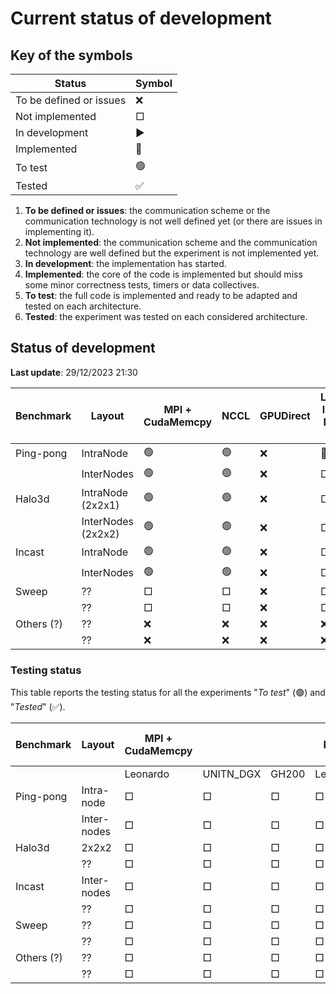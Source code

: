 # Current status of development

## Key of the symbols

| Status                       | Symbol  |
|------------------------------|---------|
| To be defined or issues      | ❌      |
| Not implemented              | □       |
| In development               | ▶       |
| Implemented                  | 🔵      |
| To test                      | 🟢      |
| Tested                       | ✅      |

1. **To be defined or issues**: the communication scheme or the communication technology is not well defined yet (or there are issues in implementing it).
2. **Not implemented**: the communication scheme and the communication technology are well defined but the experiment is not implemented yet.
3. **In development**: the implementation has started.
4. **Implemented**: the core of the code is implemented but should miss some minor correctness tests, timers or data collectives.
5. **To test**: the full code is implemented and ready to be adapted and tested on each architecture.
6. **Tested**: the experiment was tested on each considered architecture.

## Status of development
**Last update**: 29/12/2023 21:30

| Benchmark   | Layout              | MPI + CudaMemcpy | NCCL            | GPUDirect       | Low-level NV-link |
|-------------|---------------------|------------------|-----------------|-----------------|-------------------|
| Ping-pong   | IntraNode           | 🟢               | 🟢               | ❌              | 🔵                |
|             | InterNodes          | 🟢               | 🟢               | ❌              | □                 |
| Halo3d      | IntraNode  (2x2x1)  | 🟢               | 🟢               | ❌              | □                 |
|             | InterNodes (2x2x2)  | 🟢               | 🟢               | ❌              | □                 |
| Incast      | IntraNode           | 🟢               | 🟢               | ❌              | □                 |
|             | InterNodes          | 🟢               | 🟢               | ❌              | □                 |
| Sweep       | ??                  | □                | □               | ❌              | □                 |
|             | ??                  | □                | □               | ❌              | □                 |
| Others (?)  | ??                  | ❌               | ❌               | ❌              | ❌                |
|             | ??                  | ❌               | ❌               | ❌              | ❌                |

### Testing status

This table reports the testing status for all the experiments "*To test*" (🟢) and "*Tested*" (✅).

| Benchmark   | Layout       | MPI + CudaMemcpy |  |  | NCCL |  |  | GPUDirect |  |  | Low-level NV-link |  |  |
|-------------|--------------|----------|-----------|-------|----------|-----------|-------|-----------|----------|-------|----------|-----------|-------|
|             |              | Leonardo | UNITN_DGX | GH200 | Leonardo | UNITN_DGX | GH200 | Leonardo | UNITN_DGX | GH200 | Leonardo | UNITN_DGX | GH200 |
| Ping-pong   | Intra-node   | □        | □         | □     | □        | □         | □     | □         | □        | □     | □        | □         | □     |
|             | Inter-nodes  | □        | □         | □     | □        | □         | □     | □         | □        | □     | □        | □         | □     |
| Halo3d      | 2x2x2        | □        | □         | □     | □        | □         | □     | □         | □        | □     | □        | □         | □     |
|             | ??           | □        | □         | □     | □        | □         | □     | □         | □        | □     | □        | □         | □     |
| Incast      | Inter-nodes  | □        | □         | □     | □        | □         | □     | □         | □        | □     | □        | □         | □     |
|             | ??           | □        | □         | □     | □        | □         | □     | □         | □        | □     | □        | □         | □     |
| Sweep       | ??           | □        | □         | □     | □        | □         | □     | □         | □        | □     | □        | □         | □     |
|             | ??           | □        | □         | □     | □        | □         | □     | □         | □        | □     | □        | □         | □     |
| Others (?)  | ??           | □        | □         | □     | □        | □         | □     | □         | □        | □     | □        | □         | □     |
|             | ??           | □        | □         | □     | □        | □         | □     | □         | □        | □     | □        | □         | □     |


